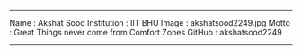 ---

Name : Akshat Sood
Institution : IIT BHU
Image : akshatsood2249.jpg
Motto : Great Things never come from Comfort Zones
GitHub : akshatsood2249

---